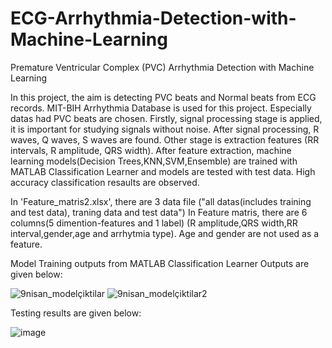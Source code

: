 # ECG-Arrhythmia-Detection-with-Machine-Learning
Premature Ventricular Complex (PVC) Arrhythmia Detection with Machine Learning
 
In this project, the aim is detecting PVC beats and Normal beats from ECG records. MIT-BIH Arrhythmia Database is used for this project. Especially datas had PVC beats are chosen.  Firstly, signal processing stage is applied, it is important for studying signals without noise. After signal processing, R waves, Q waves, S waves are found. Other stage is extraction features (RR intervals, R amplitude, QRS width). After feature extraction, machine learning models(Decision Trees,KNN,SVM,Ensemble) are trained with MATLAB Classification Learner and models are tested with test data. High accuracy classification resaults are observed.


In 'Feature_matris2.xlsx', there are 3 data file ("all datas(includes training and test data), traning data and test data")
In Feature matris, there are 6 columns(5 dimention-features and 1 label) (R amplitude,QRS width,RR interval,gender,age and arrhytmia type). Age and gender are not used as a feature. 

Model Training outputs from MATLAB Classification Learner Outputs are given below:

![9nisan_modelçiktilar](https://user-images.githubusercontent.com/47025526/164173926-41dc2cc7-4635-417f-a438-a53197b002ac.PNG)
![9nisan_modelçiktilar2](https://user-images.githubusercontent.com/47025526/164173951-b2aef90f-2c95-4ebc-8f73-f2cb0f882460.PNG)



Testing results are given below:

![image](https://user-images.githubusercontent.com/47025526/164175534-40829e38-97d7-439b-8ed2-b0402727a7e8.png)

